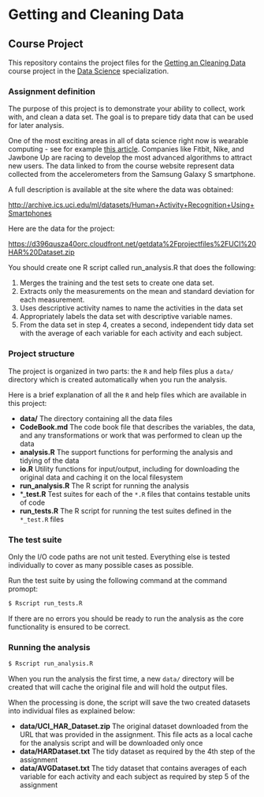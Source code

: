 # Getting and Cleaning Data
## Course Project

This repository contains the project files for the 
[Getting an Cleaning Data](https://www.coursera.org/course/getdata) course project 
in the [Data Science](https://www.coursera.org/specialization/jhudatascience/1) 
specialization.

### Assignment definition

The purpose of this project is to demonstrate your ability to collect, work with, 
and clean a data set. The goal is to prepare tidy data that can be used for 
later analysis.

One of the most exciting areas in all of data science right now is wearable 
computing - see for example [this article](http://www.insideactivitytracking.com/data-science-activity-tracking-and-the-battle-for-the-worlds-top-sports-brand/). Companies 
like Fitbit, Nike, and Jawbone Up are racing to develop the most advanced 
algorithms to attract new users. The data linked to from the course website 
represent data collected from the accelerometers from the Samsung Galaxy S 
smartphone. 

A full description is available at the site where the data was obtained: 

http://archive.ics.uci.edu/ml/datasets/Human+Activity+Recognition+Using+Smartphones 

Here are the data for the project: 

https://d396qusza40orc.cloudfront.net/getdata%2Fprojectfiles%2FUCI%20HAR%20Dataset.zip 

You should create one R script called run_analysis.R that does the following:

1. Merges the training and the test sets to create one data set.
2. Extracts only the measurements on the mean and standard deviation for each measurement. 
3. Uses descriptive activity names to name the activities in the data set
4. Appropriately labels the data set with descriptive variable names. 
5. From the data set in step 4, creates a second, independent tidy data set with the average of each variable for each activity and each subject.

### Project structure

The project is organized in two parts: the `R` and help files plus a `data/`
directory which is created automatically when you run the analysis.

Here is a brief explanation of all the `R` and help files which are 
available in this project:

* __data/__ The directory containing all the data files
* __CodeBook.md__ The code book file that describes the variables, the data, 
and any transformations or work that was performed to clean up the data
* __analysis.R__ The support functions for performing the analysis and tidying
of the data
* __io.R__ Utility functions for input/output, including for downloading the
original data and caching it on the local filesystem
* __run_analysis.R__ The R script for running the analysis
* *___test.R__ Test suites for each of the `*.R` files that contains testable 
units of code
* __run_tests.R__ The R script for running the test suites defined in the 
`*_test.R` files

### The test suite

Only the I/O code paths are not unit tested. Everything else is tested 
individually to cover as many possible cases as possible.

Run the test suite by using the following command at the command promopt:

```bash
$ Rscript run_tests.R
```

If there are no errors you should be ready to run the analysis as the core 
functionality is ensured to be correct.

### Running the analysis

```bash
$ Rscript run_analysis.R
```

When you run the analysis the first time, a new `data/` directory will be 
created that will cache the original file and will hold the output files.

When the processing is done, the script will save the two created datasets into
individual files as explained below:

* __data/UCI_HAR_Dataset.zip__ The original dataset downloaded from the URL
that was provided in the assignment. This file acts as a local cache for the 
analysis script and will be downloaded only once
* __data/HARDataset.txt__ The tidy dataset as required by the 4th step of the
assignment
* __data/AVGDataset.txt__ The tidy dataset that contains averages of each 
variable for each activity and each subject as required by step 5 of the
assignment
